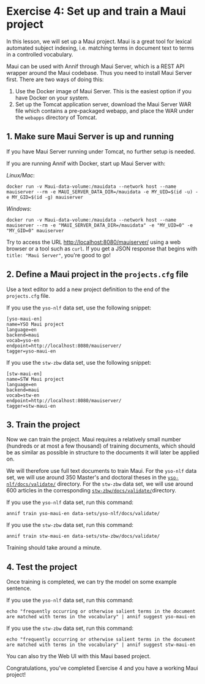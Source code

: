 # Exercise 4: Set up and train a Maui project

In this lesson, we will set up a Maui project. Maui is a great tool for
lexical automated subject indexing, i.e. matching terms in document text to
terms in a controlled vocabulary.

Maui can be used with Annif through Maui Server, which is a REST API wrapper
around the Maui codebase. Thus you need to install Maui Server first. There
are two ways of doing this:

1. Use the Docker image of Maui Server. This is the easiest option if you
have Docker on your system.
2. Set up the Tomcat application server, download the Maui Server WAR file
which contains a pre-packaged webapp, and place the WAR under the `webapps`
directory of Tomcat.

## 1. Make sure Maui Server is up and running

If you have Maui Server running under Tomcat, no further setup is needed.

If you are running Annif with Docker, start up Maui Server with:

_Linux/Mac_:

    docker run -v Maui-data-volume:/mauidata --network host --name mauiserver --rm -e MAUI_SERVER_DATA_DIR=/mauidata -e MY_UID=$(id -u) -e MY_GID=$(id -g) mauiserver

_Windows_:

    docker run -v Maui-data-volume:/mauidata --network host --name mauiserver --rm -e "MAUI_SERVER_DATA_DIR=/mauidata" -e "MY_UID=0" -e "MY_GID=0" mauiserver

Try to access the URL [http://localhost:8080/mauiserver/](http://localhost:8080/mauiserver/) using
a web browser or a tool such as `curl`. If you get a JSON response that
begins with `title: "Maui Server"`, you're good to go!

## 2. Define a Maui project in the `projects.cfg` file

Use a text editor to add a new project definition to the end of the
`projects.cfg` file.

If you use the `yso-nlf` data set, use the following snippet:

    [yso-maui-en]
    name=YSO Maui project
    language=en
    backend=maui
    vocab=yso-en
    endpoint=http://localhost:8080/mauiserver/
    tagger=yso-maui-en

If you use the `stw-zbw` data set, use the following snippet:

    [stw-maui-en]
    name=STW Maui project
    language=en
    backend=maui
    vocab=stw-en
    endpoint=http://localhost:8080/mauiserver/
    tagger=stw-maui-en

## 3. Train the project

Now we can train the project. Maui requires a relatively small number
(hundreds or at most a few thousand) of training documents, which should be
as similar as possible in structure to the documents it will later be
applied on.

We will therefore use full text documents to train Maui. For the
`yso-nlf` data set, we will use around 350 Master's and doctoral
theses in the
[`yso-nlf/docs/validate/`](../data-sets/yso-nlf/docs/validate)
directory. For the `stw-zbw` data set, we will use around 600 articles
in the corresponding
[`stw-zbw/docs/validate/`](../data-sets/stw-zbw/docs/validate)directory.

If you use the `yso-nlf` data set, run this command:

    annif train yso-maui-en data-sets/yso-nlf/docs/validate/

If you use the `stw-zbw` data set, run this command:

    annif train stw-maui-en data-sets/stw-zbw/docs/validate/

Training should take around a minute.

## 4. Test the project

Once training is completed, we can try the model on some example sentence.

If you use the `yso-nlf` data set, run this command:

    echo "frequently occurring or otherwise salient terms in the document are matched with terms in the vocabulary" | annif suggest yso-maui-en

If you use the `stw-zbw` data set, run this command:

    echo "frequently occurring or otherwise salient terms in the document are matched with terms in the vocabulary" | annif suggest stw-maui-en

You can also try the Web UI with this Maui based project.

Congratulations, you've completed Exercise 4 and you have a working Maui project!
